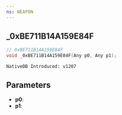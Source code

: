 ```yaml
---
ns: WEAPON
---
```

## _0xBE711B14A159E84F

```c
// 0xBE711B14A159E84F
void _0xBE711B14A159E84F(Any p0, Any p1);
```

```
NativeDB Introduced: v1207
```

## Parameters
* **p0**:
* **p1**:
